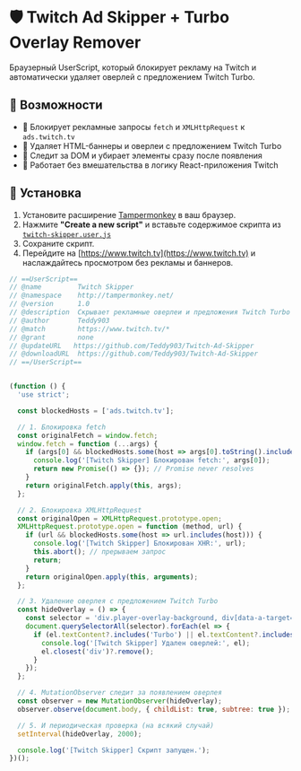 # 🛡️ Twitch Ad Skipper + Turbo Overlay Remover

Браузерный UserScript, который блокирует рекламу на Twitch и автоматически удаляет оверлей с предложением Twitch Turbo.

## 🚀 Возможности

- 🔕 Блокирует рекламные запросы `fetch` и `XMLHttpRequest` к `ads.twitch.tv`
- 🧼 Удаляет HTML-баннеры и оверлеи с предложением Twitch Turbo
- 👀 Следит за DOM и убирает элементы сразу после появления
- 🧩 Работает без вмешательства в логику React-приложения Twitch

## 🧰 Установка

1. Установите расширение [Tampermonkey](https://www.tampermonkey.net/) в ваш браузер.
2. Нажмите **"Create a new script"** и вставьте содержимое скрипта из [`twitch-skipper.user.js`](./twitch-skipper.user.js)
3. Сохраните скрипт.
4. Перейдите на [https://www.twitch.tv](https://www.twitch.tv) и наслаждайтесь просмотром без рекламы и баннеров.



```js
// ==UserScript==
// @name         Twitch Skipper
// @namespace    http://tampermonkey.net/
// @version      1.0
// @description  Скрывает рекламные оверлеи и предложения Twitch Turbo на Twitch
// @author       Teddy903
// @match        https://www.twitch.tv/*
// @grant        none
// @updateURL   https://github.com/Teddy903/Twitch-Ad-Skipper
// @downloadURL  https://github.com/Teddy903/Twitch-Ad-Skipper
// ==/UserScript==


(function () {
  'use strict';

  const blockedHosts = ['ads.twitch.tv'];

  // 1. Блокировка fetch
  const originalFetch = window.fetch;
  window.fetch = function (...args) {
    if (args[0] && blockedHosts.some(host => args[0].toString().includes(host))) {
      console.log('[Twitch Skipper] Блокирован fetch:', args[0]);
      return new Promise(() => {}); // Promise never resolves
    }
    return originalFetch.apply(this, args);
  };

  // 2. Блокировка XMLHttpRequest
  const originalOpen = XMLHttpRequest.prototype.open;
  XMLHttpRequest.prototype.open = function (method, url) {
    if (url && blockedHosts.some(host => url.includes(host))) {
      console.log('[Twitch Skipper] Блокирован XHR:', url);
      this.abort(); // прерываем запрос
      return;
    }
    return originalOpen.apply(this, arguments);
  };

  // 3. Удаление оверлея с предложением Twitch Turbo
  const hideOverlay = () => {
    const selector = 'div.player-overlay-background, div[data-a-target="tw-core-button-label-text"]';
    document.querySelectorAll(selector).forEach(el => {
      if (el.textContent?.includes('Turbo') || el.textContent?.includes('блокировщик рекламы')) {
        console.log('[Twitch Skipper] Удален оверлей:', el);
        el.closest('div')?.remove();
      }
    });
  };

  // 4. MutationObserver следит за появлением оверлея
  const observer = new MutationObserver(hideOverlay);
  observer.observe(document.body, { childList: true, subtree: true });

  // 5. И периодическая проверка (на всякий случай)
  setInterval(hideOverlay, 2000);

  console.log('[Twitch Skipper] Скрипт запущен.');
})();
